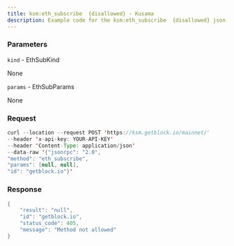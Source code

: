 ```yaml
---
title: ksm:eth_subscribe  {disallowed} - Kusama
description: Example code for the ksm:eth_subscribe  {disallowed} json-rpc method. Сomplete guide on how to use ksm:eth_subscribe  {disallowed} json-rpc in GetBlock.io Web3 documentation.
---
```


### Parameters


`kind` - EthSubKind

None

`params` - EthSubParams

None

### Request

``` java
curl --location --request POST 'https://ksm.getblock.io/mainnet/' 
--header 'x-api-key: YOUR-API-KEY' 
--header 'Content-Type: application/json' 
--data-raw '{"jsonrpc": "2.0",
"method": "eth_subscribe",
"params": [null, null],
"id": "getblock.io"}'
```

###  Response

``` java
{
    "result": "null",
    "id": "getblock.io",
    "status_code": 405,
    "message": "Method not allowed"
}
```

